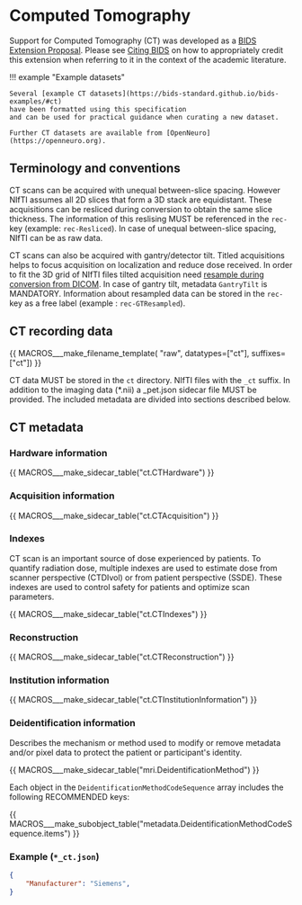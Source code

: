 # Computed Tomography

Support for Computed Tomography (CT) was developed as a
[BIDS Extension Proposal](../extensions.md#bids-extension-proposals).
Please see [Citing BIDS](../introduction.md#citing-bids)
on how to appropriately credit this extension when referring to it in the
context of the academic literature.

!!! example "Example datasets"

    Several [example CT datasets](https://bids-standard.github.io/bids-examples/#ct)
    have been formatted using this specification
    and can be used for practical guidance when curating a new dataset.

    Further CT datasets are available from [OpenNeuro](https://openneuro.org).

## Terminology and conventions

CT scans can be acquired with unequal between-slice spacing.
However NIfTI assumes all 2D slices that form a 3D stack are equidistant.
These acquisitions can be resliced during conversion to obtain the same slice thickness.
The information of this reslising MUST be referenced in the `rec-` key (example: `rec-Resliced`).
In case of unequal between-slice spacing, NIfTI can be as raw data.

CT scans can also be acquired with gantry/detector tilt.
Titled acquisitions helps to focus acquisition on localization and reduce dose received.
In order to fit the 3D grid of NIfTI files tilted acquisition need [resample during conversion from DICOM](https://www.nitrc.org/plugins/mwiki/index.php/dcm2nii:MainPage#Computed_Tomography_.28CT.2C_CAT.29).
In case of gantry tilt, metadata `GantryTilt` is MANDATORY.
Information about resampled data can be stored in the `rec-` key as a free label (example : `rec-GTResampled`).

## CT recording data

{{ MACROS___make_filename_template(
   "raw",
   datatypes=["ct"],
   suffixes=["ct"])
}}

CT data MUST be stored in the `ct` directory.
NIfTI files with the `_ct` suffix.
In addition to the imaging data (*.nii) a _pet.json sidecar file MUST be provided.
The included metadata are divided into sections described below.

## CT metadata

### Hardware information

{{ MACROS___make_sidecar_table("ct.CTHardware") }}

### Acquisition information

{{ MACROS___make_sidecar_table("ct.CTAcquisition") }}

### Indexes

CT scan is an important source of dose experienced by patients.
To quantify radiation dose, multiple indexes are used to estimate dose from scanner perspective (CTDIvol) or from patient perspective (SSDE).
These indexes are used to control safety for patients and optimize scan parameters.

{{ MACROS___make_sidecar_table("ct.CTIndexes") }}

### Reconstruction

{{ MACROS___make_sidecar_table("ct.CTReconstruction") }}

### Institution information

<!-- This block generates a metadata table.
These tables are defined in
  src/schema/rules/sidecars
The definitions of the fields specified in these tables may be found in
  src/schema/objects/metadata.yaml
A guide for using macros can be found at
 https://github.com/bids-standard/bids-specification/blob/master/macros_doc.md
-->

{{ MACROS___make_sidecar_table("ct.CTInstitutionInformation") }}

### Deidentification information

Describes the mechanism or method used to modify or remove metadata
and/or pixel data to protect the patient or participant's identity.

<!-- This block generates a metadata table.
These tables are defined in
  src/schema/rules/sidecars
The definitions of the fields specified in these tables may be found in
  src/schema/objects/metadata.yaml
A guide for using macros can be found at
 https://github.com/bids-standard/bids-specification/blob/master/macros_doc.md
-->
{{ MACROS___make_sidecar_table("mri.DeidentificationMethod") }}

Each object in the `DeidentificationMethodCodeSequence` array includes the following RECOMMENDED keys:

<!-- This block generates a table describing subfields within a metadata field.
The definitions of these fields can be found in
  src/schema/objects/metadata.yaml
and a guide for using macros can be found at
 https://github.com/bids-standard/bids-specification/blob/master/macros_doc.md
-->
{{ MACROS___make_subobject_table("metadata.DeidentificationMethodCodeSequence.items") }}

### Example (`*_ct.json`)

```JSON
{
    "Manufacturer": "Siemens",
}
```

